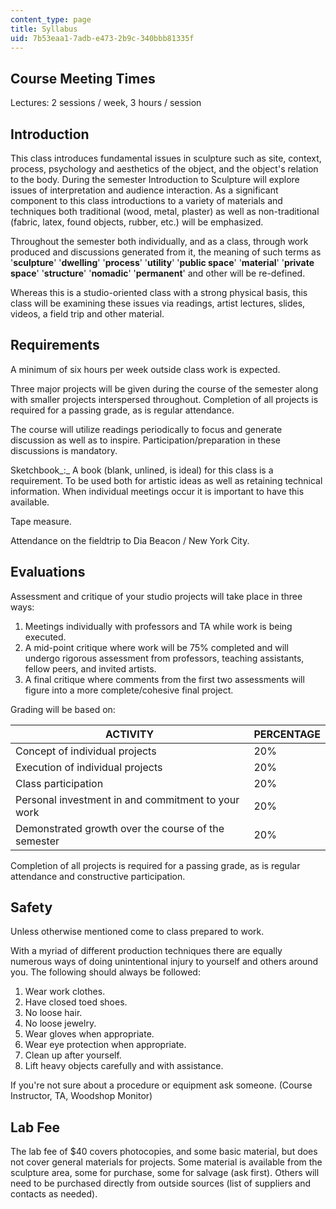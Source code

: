 ```yaml
---
content_type: page
title: Syllabus
uid: 7b53eaa1-7adb-e473-2b9c-340bbb81335f
---
```


Course Meeting Times
--------------------

Lectures: 2 sessions / week, 3 hours / session

Introduction
------------

This class introduces fundamental issues in sculpture such as site, context, process, psychology and aesthetics of the object, and the object's relation to the body. During the semester Introduction to Sculpture will explore issues of interpretation and audience interaction. As a significant component to this class introductions to a variety of materials and techniques both traditional (wood, metal, plaster) as well as non-traditional (fabric, latex, found objects, rubber, etc.) will be emphasized.

Throughout the semester both individually, and as a class, through work produced and discussions generated from it, the meaning of such terms as '**sculpture**' '**dwelling**' '**process**' '**utility**' '**public space**' '**material**' '**private space**' '**structure**' '**nomadic**' '**permanent**' and other will be re-defined.

Whereas this is a studio-oriented class with a strong physical basis, this class will be examining these issues via readings, artist lectures, slides, videos, a field trip and other material.

Requirements
------------

A minimum of six hours per week outside class work is expected.

Three major projects will be given during the course of the semester along with smaller projects interspersed throughout. Completion of all projects is required for a passing grade, as is regular attendance.

The course will utilize readings periodically to focus and generate discussion as well as to inspire. Participation/preparation in these discussions is mandatory.

Sketchbook_:_ A book (blank, unlined, is ideal) for this class is a requirement. To be used both for artistic ideas as well as retaining technical information. When individual meetings occur it is important to have this available.

Tape measure.

Attendance on the fieldtrip to Dia Beacon / New York City.

Evaluations
-----------

Assessment and critique of your studio projects will take place in three ways:

1.  Meetings individually with professors and TA while work is being executed.
2.  A mid-point critique where work will be 75% completed and will undergo rigorous assessment from professors, teaching assistants, fellow peers, and invited artists.
3.  A final critique where comments from the first two assessments will figure into a more complete/cohesive final project.

Grading will be based on:

| ACTIVITY | PERCENTAGE |
| --- | --- |
| Concept of individual projects | 20% |
| Execution of individual projects | 20% |
| Class participation | 20% |
| Personal investment in and commitment to your work | 20% |
| Demonstrated growth over the course of the semester | 20% 

Completion of all projects is required for a passing grade, as is regular attendance and constructive participation.

Safety
------

Unless otherwise mentioned come to class prepared to work.

With a myriad of different production techniques there are equally numerous ways of doing unintentional injury to yourself and others around you. The following should always be followed:

1.  Wear work clothes.
2.  Have closed toed shoes.
3.  No loose hair.
4.  No loose jewelry.
5.  Wear gloves when appropriate.
6.  Wear eye protection when appropriate.
7.  Clean up after yourself.
8.  Lift heavy objects carefully and with assistance.

If you're not sure about a procedure or equipment ask someone. (Course Instructor, TA, Woodshop Monitor)

Lab Fee
-------

The lab fee of $40 covers photocopies, and some basic material, but does not cover general materials for projects. Some material is available from the sculpture area, some for purchase, some for salvage (ask first). Others will need to be purchased directly from outside sources (list of suppliers and contacts as needed).